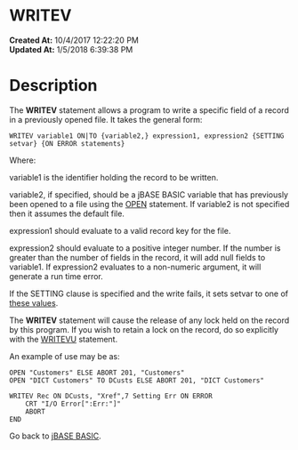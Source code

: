 # WRITEV

**Created At:** 10/4/2017 12:22:20 PM  
**Updated At:** 1/5/2018 6:39:38 PM  


# Description

The **WRITEV** statement allows a program to write a specific field of a record in a previously opened file. It takes the general form:

```
WRITEV variable1 ON|TO {variable2,} expression1, expression2 {SETTING setvar} {ON ERROR statements}
```

Where:

variable1 is the identifier holding the record to be written.

variable2, if specified, should be a jBASE BASIC variable that has previously been opened to a file using the [OPEN](277537-open) statement. If variable2 is not specified then it assumes the default file.

expression1 should evaluate to a valid record key for the file.

expression2 should evaluate to a positive integer number. If the number is greater than the number of fields in the record, it will add null fields to variable1. If expression2 evaluates to a non-numeric argument, it will generate a run time error.

If the SETTING clause is specified and the write fails, it sets setvar to one of [these values](277647-increamental-file-errors).



The **WRITEV** statement will cause the release of any lock held on the record by this program. If you wish to retain a lock on the record, do so explicitly with the [WRITEVU](279576-writevu) statement.

An example of use may be as:

```
OPEN "Customers" ELSE ABORT 201, "Customers"
OPEN "DICT Customers" TO DCusts ELSE ABORT 201, "DICT Customers"

WRITEV Rec ON DCusts, "Xref",7 Setting Err ON ERROR
    CRT "I/O Error[":Err:"]"
    ABORT
END
```



Go back to [jBASE BASIC](263498-jbase-basic).
